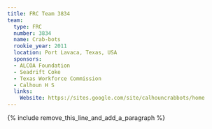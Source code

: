 ```yaml
---
title: FRC Team 3834
team:
  type: FRC
  number: 3834
  name: Crab-bots
  rookie_year: 2011
  location: Port Lavaca, Texas, USA
  sponsors:
  - ALCOA Foundation
  - Seadrift Coke
  - Texas Workforce Commission
  - Calhoun H S
  links:
    Website: https://sites.google.com/site/calhouncrabbots/home
---
```


{% include remove_this_line_and_add_a_paragraph %}